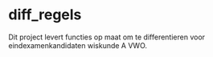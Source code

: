 # diff_regels
Dit project levert functies op maat om te differentieren voor eindexamenkandidaten wiskunde A VWO.
